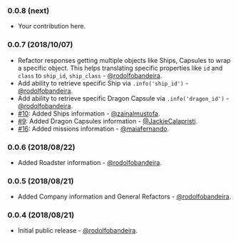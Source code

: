 ### 0.0.8 (next)

* Your contribution here.

### 0.0.7 (2018/10/07)

* Refactor responses getting multiple objects like Ships, Capsules to wrap a specific object. This helps translating specific properties like `id` and `class` to `ship_id`, `ship_class` - [@rodolfobandeira](https://github.com/rodolfobandeira).
* Add ability to retrieve specific Ship via `.info('ship_id')` - [@rodolfobandeira](https://github.com/rodolfobandeira).
* Add ability to retrieve specific Dragon Capsule via `.info('dragon_id')` - [@rodolfobandeira](https://github.com/rodolfobandeira).
* [#10](https://github.com/rodolfobandeira/spacex/pull/10): Added Ships information - [@zainalmustofa](https://github.com/zainalmustofa).
* [#9](https://github.com/rodolfobandeira/spacex/pull/9): Added Dragon Capsules information - [@JackieCalapristi](https://github.com/JackieCalapristi).
* [#16](https://github.com/rodolfobandeira/spacex/pull/16): Added missions information - [@maiafernando](https://github.com/maiafernando).

### 0.0.6 (2018/08/22)

* Added Roadster information - [@rodolfobandeira](https://github.com/rodolfobandeira).

### 0.0.5 (2018/08/21)

* Added Company information and General Refactors - [@rodolfobandeira](https://github.com/rodolfobandeira).

### 0.0.4 (2018/08/21)

* Initial public release - [@rodolfobandeira](https://github.com/rodolfobandeira).


